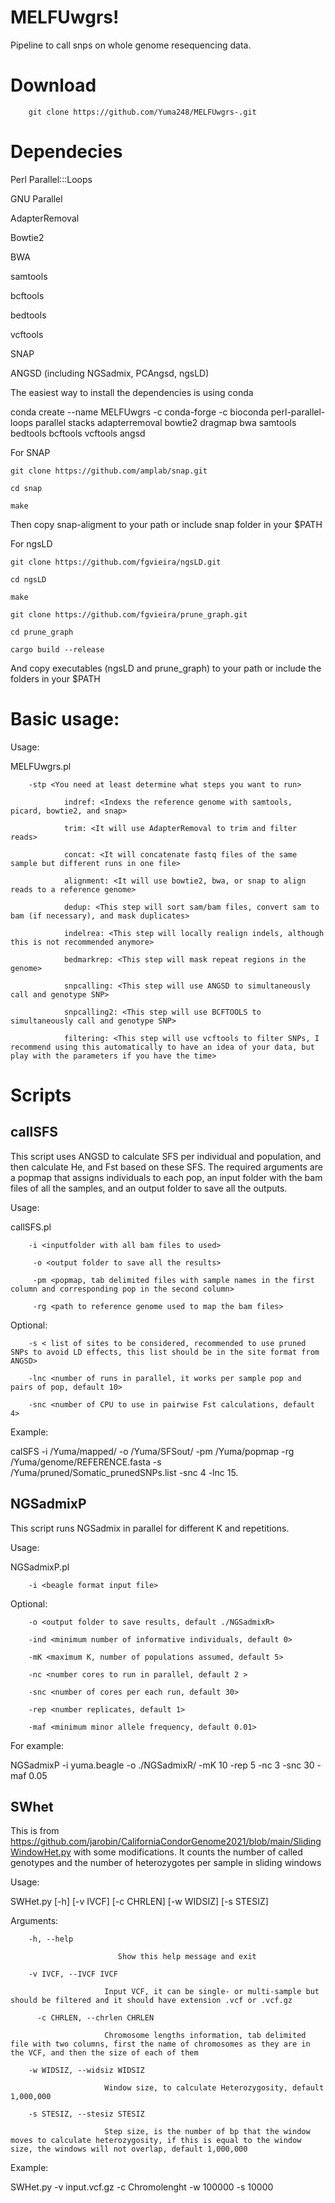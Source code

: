 # MELFUwgrs!
Pipeline to call snps on whole genome resequencing data.

# Download
        git clone https://github.com/Yuma248/MELFUwgrs-.git
  
# Dependecies 

Perl Parallel:::Loops

GNU Parallel

AdapterRemoval

Bowtie2

BWA

samtools

bcftools

bedtools

vcftools

SNAP

ANGSD (including NGSadmix, PCAngsd, ngsLD)

The easiest way to install the dependencies is using conda 

conda create --name MELFUwgrs -c conda-forge -c bioconda perl-parallel-loops parallel stacks adapterremoval bowtie2 dragmap bwa samtools bedtools bcftools vcftools angsd

For SNAP 

    git clone https://github.com/amplab/snap.git 

    cd snap 

    make  

Then copy snap-aligment to your path or include snap folder in your $PATH 

For ngsLD

    git clone https://github.com/fgvieira/ngsLD.git

    cd ngsLD
    
    make 
    
    git clone https://github.com/fgvieira/prune_graph.git

    cd prune_graph
    
    cargo build --release
   
And copy executables (ngsLD and prune_graph) to your path or include the folders in your $PATH

# Basic usage:


Usage:

MELFUwgrs.pl

        -stp <You need at least determine what steps you want to run>
        
                indref: <Indexs the reference genome with samtools, picard, bowtie2, and snap> 
                
                trim: <It will use AdapterRemoval to trim and filter reads> 
                
                concat: <It will concatenate fastq files of the same sample but different runs in one file> 
                
                alignment: <It will use bowtie2, bwa, or snap to align reads to a reference genome> 
                
                dedup: <This step will sort sam/bam files, convert sam to bam (if necessary), and mask duplicates> 
                
                indelrea: <This step will locally realign indels, although this is not recommended anymore> 
                
                bedmarkrep: <This step will mask repeat regions in the genome> 
                
                snpcalling: <This step will use ANGSD to simultaneously call and genotype SNP> 

                snpcalling2: <This step will use BCFTOOLS to simultaneously call and genotype SNP>

                filtering: <This step will use vcftools to filter SNPs, I recommend using this automatically to have an idea of your data, but play with the parameters if you have the time> 
                
# Scripts

## callSFS
This script uses ANGSD to calculate SFS per individual and population, and then calculate He, and Fst based on these SFS. The required arguments are a popmap that assigns individuals to each pop, an input folder with the bam files of all the samples, and an output folder to save all the outputs.

Usage:

callSFS.pl

        -i <inputfolder with all bam files to used>
        
         -o <output folder to save all the results>
         
         -pm <popmap, tab delimited files with sample names in the first column and corresponding pop in the second column>
         
         -rg <path to reference genome used to map the bam files>
         
Optional:

        -s < list of sites to be considered, recommended to use pruned SNPs to avoid LD effects, this list should be in the site format from ANGSD>
        
        -lnc <number of runs in parallel, it works per sample pop and pairs of pop, default 10>
        
        -snc <number of CPU to use in pairwise Fst calculations, default 4>
        

Example:

calSFS -i /Yuma/mapped/ -o /Yuma/SFSout/ -pm /Yuma/popmap -rg /Yuma/genome/REFERENCE.fasta -s /Yuma/pruned/Somatic_prunedSNPs.list -snc 4 -lnc 15.

## NGSadmixP
This script runs NGSadmix in parallel for different K and repetitions.

Usage:

NGSadmixP.pl

        -i <beagle format input file>
        
Optional:

        -o <output folder to save results, default ./NGSadmixR>
        
        -ind <minimum number of informative individuals, default 0>
        
        -mK <maximum K, number of populations assumed, default 5>
        
        -nc <number cores to run in parallel, default 2 >
        
        -snc <number of cores per each run, default 30>
        
        -rep <number replicates, default 1>
        
        -maf <minimum minor allele frequency, default 0.01>
        

For example:

 NGSadmixP -i yuma.beagle -o ./NGSadmixR/ -mK 10 -rep 5 -nc 3 -snc 30 -maf 0.05


## SWhet
This is from https://github.com/jarobin/CaliforniaCondorGenome2021/blob/main/SlidingWindowHet.py with some modifications. It counts the number of called genotypes and the number of heterozygotes per
sample in sliding windows

Usage: 

SWHet.py [-h] [-v IVCF] [-c CHRLEN] [-w WIDSIZ] [-s STESIZ]

Arguments:

        -h, --help 
  
                            Show this help message and exit
  
        -v IVCF, --IVCF IVCF              
  
                         Input VCF, it can be single- or multi-sample but should be filtered and it should have extension .vcf or .vcf.gz
  
          -c CHRLEN, --chrlen CHRLEN 
                          
                         Chromosome lengths information, tab delimited file with two columns, first the name of chromosomes as they are in the VCF, and then the size of each of them
  
        -w WIDSIZ, --widsiz WIDSIZ
  
                         Window size, to calculate Heterozygosity, default 1,000,000

        -s STESIZ, --stesiz STESIZ
  
                         Step size, is the number of bp that the window moves to calculate heterozygosity, if this is equal to the window size, the windows will not overlap, default 1,000,000


Example:

SWHet.py -v input.vcf.gz -c Chromolenght -w 100000 -s 10000


